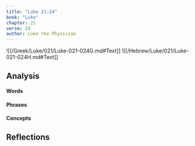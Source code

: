 ```yaml
---
title: "Luke 21:24"
book: "Luke"
chapter: 21
verse: 24
author: Luke the Physician
---
```

![[/Greek/Luke/021/Luke-021-024G.md#Text]]
![[/Hebrew/Luke/021/Luke-021-024H.md#Text]]

## Analysis

#### Words

#### Phrases

#### Concepts

## Reflections
